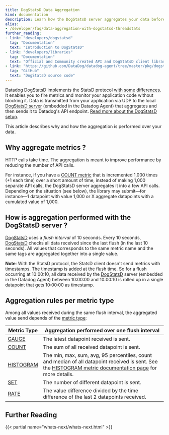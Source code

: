 ```yaml
---
title: DogStatsD Data Aggregation
kind: documentation
description: Learn how the DogStatsD server aggregates your data before sending it to Datadog
alias:
- /developer/faq/data-aggregation-with-dogstatsd-threadstats
further_reading:
- link: "developers/dogstatsd"
  tag: "Documentation"
  text: "Introduction to DogStatsD"
- link: "developers/libraries"
  tag: "Documentation"
  text: "Official and Community created API and DogStatsD client libraries"
- link: "https://github.com/DataDog/datadog-agent/tree/master/pkg/dogstatsd"
  tag: "GitHub"
  text: "DogStatsD source code"
---
```


Datadog DogStatsD implements the StatsD protocol [with some differences][1]. It enables you to fire metrics and monitor your application code without blocking it. Data is transmitted from your application via UDP to the local [DogStatsD server][2] (embedded in the Datadog Agent) that aggregates and then sends it to Datadog's API endpoint. [Read more about the DogStatsD setup][2].

This article describes why and how the aggregation is performed over your data.

## Why aggregate metrics ?

HTTP calls take time. The aggregation is meant to improve performance by reducing the number of API calls.

For instance, if you have a [COUNT metric][3] that is incremented 1,000 times (+1 each time) over a short amount of time, instead of making 1,000 separate API calls, the DogStatsD server aggregates it into a few API calls. Depending on the situation (see below), the library may submit—for instance—1 datapoint with value 1,000 or X aggregate datapoints with a cumulated value of 1,000.

## How is aggregation performed with the DogStatsD server ?

[DogStatsD][2] uses a *flush interval* of 10 seconds. Every 10 seconds, [DogStatsD][2] checks all data received since the last flush (in the last 10 seconds). All values that corresponds to the same metric name and the same tags are aggregated together into a single value.

**Note**: With the StatsD protocol, the StatsD client doesn't send metrics with timestamps. The timestamp is added at the flush time. So for a flush occurring at 10:00:10, all data received by the [DogStatsD][2] server (embedded in the Datadog Agent) between 10:00:00 and 10:00:10 is rolled up in a single datapoint that gets 10:00:00 as timestamp.

## Aggregation rules per metric type

Among all values received during the same flush interval, the aggregated value send depends of the [metric type][4]:

| Metric Type    | Aggregation performed over one flush interval                                                                                                                  |
|----------------|----------------------------------------------------------------------------------------------------------------------------------------------------------------|
| [GAUGE][5]     | The latest datapoint received is sent.                                                                                                                         |
| [COUNT][3]     | The sum of all received datapoint is sent.                                                                                                                     |
| [HISTOGRAM][6] | The min, max, sum, avg, 95 percentiles, count and median of all datapoint received is sent. See the [HISTOGRAM metric documentation page][7] for more details. |
| [SET][8]       | The number of different datapoint is sent.                                                                                                                     |
| [RATE][9]      | The value difference divided by the time difference of the last 2 datapoints received.                                                                         |

## Further Reading

{{< partial name="whats-next/whats-next.html" >}}

[1]: /developers/dogstatsd
[2]: /developers/metrics/dogstatsd_metrics_submission
[3]: /developers/metrics/metrics_type/?tab=count#metric-submission-types
[4]: /developers/metrics/metrics_type
[5]: /developers/metrics/metrics_type/?tab=gauge#metric-submission-types
[6]: /developers/metrics/metrics_type/?tab=histogram#metric-submission-types
[7]: /developers/metrics/metrics_type/?tab=histogram#metric-submission-types
[8]: /developers/metrics/metrics_type/?tab=set#metric-submission-types
[9]: /developers/metrics/metrics_type/?tab=rate#metric-submission-types
